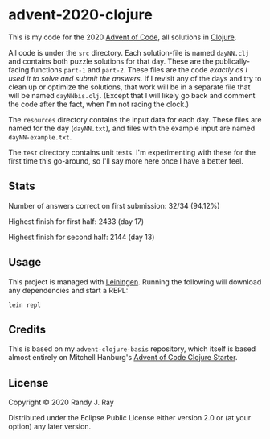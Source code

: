 # advent-2020-clojure

This is my code for the 2020 [Advent of Code](https://adventofcode.com/2020), all solutions in [Clojure](https://clojure.org/).

All code is under the `src` directory. Each solution-file is named `dayNN.clj` and contains both puzzle solutions for that day. These are the publically-facing functions `part-1` and `part-2`. These files are the code *exactly as I used it to solve and submit the answers*. If I revisit any of the days and try to clean up or optimize the solutions, that work will be in a separate file that will be named `dayNNbis.clj`. (Except that I will likely go back and comment the code after the fact, when I'm not racing the clock.)

The `resources` directory contains the input data for each day. These files are named for the day (`dayNN.txt`), and files with the example input are named `dayNN-example.txt`.

The `test` directory contains unit tests. I'm experimenting with these for the first time this go-around, so I'll say more here once I have a better feel.

## Stats

Number of answers correct on first submission: 32/34 (94.12%)

Highest finish for first half: 2433 (day 17)

Highest finish for second half: 2144 (day 13)

## Usage

This project is managed with [Leiningen](https://leiningen.org/). Running the following will download any dependencies and start a REPL:

```
lein repl
```

## Credits

This is based on my `advent-clojure-basis` repository, which itself is based almost entirely on Mitchell Hanburg's [Advent of Code Clojure Starter](https://github.com/mhanberg/advent-of-code-clojure-starter).

## License

Copyright © 2020 Randy J. Ray

Distributed under the Eclipse Public License either version 2.0 or (at your option) any later version.
